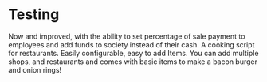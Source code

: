 # Testing
Now and improved, with the ability to set percentage of sale payment to employees and add funds to society instead of their cash. A cooking script for restaurants. Easily configurable, easy to add Items. You can add multiple shops, and restaurants and comes with basic items to make a bacon burger and onion rings!
